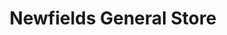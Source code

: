 ---
title: "Newfields General Store"
url: /newfields/newfields-general-store/
shop: Lebensmittel
---